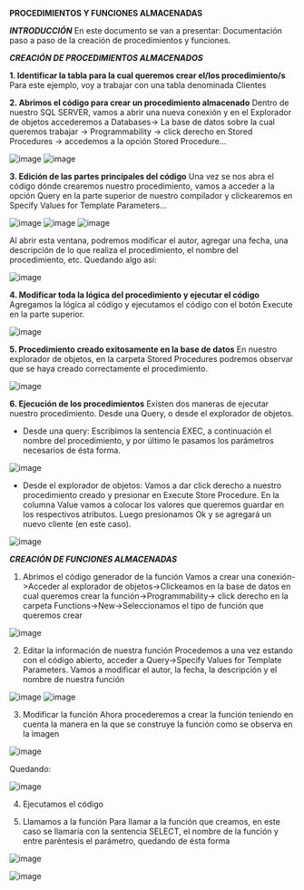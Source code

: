**PROCEDIMIENTOS Y FUNCIONES ALMACENADAS**

***INTRODUCCIÓN***
En este documento se van a presentar: 
Documentación paso a paso de la creación de procedimientos y funciones.

***CREACIÓN DE PROCEDIMIENTOS ALMACENADOS***

****1.	Identificar la tabla para la cual queremos crear el/los procedimiento/s****
Para este ejemplo, voy a trabajar con una tabla denominada Clientes

****2.	Abrimos el código para crear un procedimiento almacenado****
Dentro de nuestro SQL SERVER, vamos a abrir una nueva conexión y en el Explorador de objetos accederemos a Databases-> La base de datos sobre la cual queremos trabajar -> Programmability -> click derecho en Stored Procedures -> accedemos a la opción Stored Procedure…

![image](https://github.com/user-attachments/assets/19bbf912-fa58-4be0-8c78-4ce120d284d2)
![image](https://github.com/user-attachments/assets/5e1d66f9-a970-4950-a55a-472e2b482791)



****3.	Edición de las partes principales del código****
Una vez se nos abra el código dónde crearemos nuestro procedimiento, vamos a acceder a la opción Query en la parte superior de nuestro compilador y clickearemos en Specify Values for Template Parameters…

![image](https://github.com/user-attachments/assets/92296bac-4f88-4bd6-970a-b1be82dd4cfb)
![image](https://github.com/user-attachments/assets/989da09d-7865-44ec-b820-e173f87332ea)
![image](https://github.com/user-attachments/assets/9f756d8e-5ffe-4872-ae55-88ac8fb576e1)

Al abrir esta ventana, podremos modificar el autor, agregar una fecha, una descripción de lo que realiza el procedimiento, el nombre del procedimiento, etc.
Quedando algo así:

![image](https://github.com/user-attachments/assets/085b5a64-ce37-4303-922c-8aff5f516094)



****4.	Modificar toda la lógica del procedimiento y ejecutar el código****
Agregamos la lógica al código y ejecutamos el código con el botón Execute en la parte superior.

![image](https://github.com/user-attachments/assets/1149d1ff-85ee-4028-88e9-a0ec20beba97)


****5.	Procedimiento creado exitosamente en la base de datos****
En nuestro explorador de objetos, en la carpeta Stored Procedures podremos observar que se haya creado correctamente el procedimiento.

![image](https://github.com/user-attachments/assets/951406d8-28c0-4d54-a806-7b0d37d49b56)


****6.	Ejecución de los procedimientos****
Existen dos maneras de ejecutar nuestro procedimiento. Desde una Query, o desde el explorador de objetos.

-	Desde una query: Escribimos la sentencia EXEC, a continuación el nombre del procedimiento, y por último le pasamos los parámetros necesarios de ésta forma.

![image](https://github.com/user-attachments/assets/c7872bc1-91fd-465f-a7b2-3e56620706e2)

  
-	Desde el explorador de objetos: Vamos a dar click derecho a nuestro procedimiento creado y presionar en Execute Store Procedure. En la columna Value vamos a colocar los valores que queremos guardar en los respectivos atributos. Luego presionamos Ok y se agregará un nuevo cliente (en este caso).

![image](https://github.com/user-attachments/assets/32f7ffb8-cdd0-47d1-bc85-41fab608aa71)


***CREACIÓN DE FUNCIONES ALMACENADAS***

1.	Abrimos el código generador de la función
Vamos a crear una conexión->Acceder al explorador de objetos->Clickeamos en la base de datos en cual queremos crear la función->Programmability-> click derecho en la carpeta Functions->New->Seleccionamos el tipo de función que queremos crear

![image](https://github.com/user-attachments/assets/eb65dfcd-0195-4eb9-83c6-5e4d775f8565)

2.	Editar la información de nuestra función
Procedemos a una vez estando con el código abierto, acceder a Query->Specify Values for Template Parameters. Vamos a modificar el autor, la fecha, la descripción y el nombre de nuestra función

![image](https://github.com/user-attachments/assets/f32567e6-ee96-4180-b4ee-d3ccc05b0253)
![image](https://github.com/user-attachments/assets/36554388-2cab-4a37-9dbb-67df98ef17aa)

3.	Modificar la función
Ahora procederemos a crear la función teniendo en cuenta la manera en la que se construye la función como se observa en la imagen

![image](https://github.com/user-attachments/assets/18a38a96-8c19-4249-9163-e6f2b1adcb61)

Quedando:

![image](https://github.com/user-attachments/assets/b4e22415-b561-47a9-9283-56b8f1d1d991)

4.	Ejecutamos el código

5.	Llamamos a la función
Para llamar a la función que creamos, en este caso se llamaría con la sentencia SELECT, el nombre de la función y entre paréntesis el parámetro, quedando de ésta forma

![image](https://github.com/user-attachments/assets/3648d31b-ab68-4a24-989b-37fa02d21b71)







![image](https://github.com/user-attachments/assets/f5df8bf2-bb68-4818-a5b5-948055027ed9)





